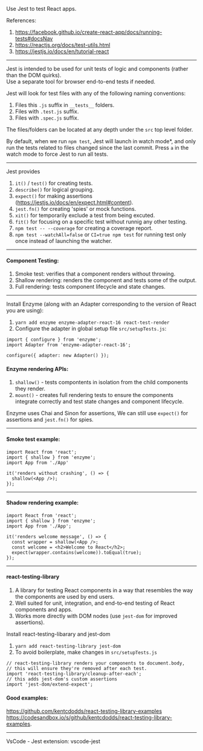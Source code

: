 Use Jest to test React apps.


References:
1. https://facebook.github.io/create-react-app/docs/running-tests#docsNav
2. https://reactjs.org/docs/test-utils.html
3. https://jestjs.io/docs/en/tutorial-react

---

Jest is intended to be used for unit tests of logic and components (rather than the DOM quirks).  
Use a separate tool for browser end-to-end tests if needed.

Jest will look for test files with any of the following naming conventions:
1. Files this `.js` suffix in `__tests__` folders.
2. Files with `.test.js` suffix.
3. Files with `.spec.js` suffix.  

The files/folders can be located at any depth under the `src` top level folder.

By default, when we run `npm test`, Jest will launch in watch mode*, 
and only run the tests related to files changed since the last commit. 
Press `a` in the watch mode to force Jest to run all tests.

---

Jest provides
1. `it()` / `test()` for creating tests.
2. `describe()` for logical grouping. 
3. `expect()` for making assertions (https://jestjs.io/docs/en/expect.html#content).
4. `jest.fn()` for creating 'spies' or mock functions. 
5. `xit()` for temporarily exclude a test from being excuted.
6. `fit()` for focusing on a specific test without runnig any other testing.
7. `npm test -- --coverage` for creating a coverage report. 
8. `npm test --watchAll=false` or `CI=true npm test` for running test only once instead of launching the watcher. 

---

#### Component Testing:
1. Smoke test: verifies that a component renders without throwing.
2. Shallow rendering: renders the component and tests some of the output.
3. Full rendering: tests component lifecycle and state changes.

---

Install Enzyme (along with an Adapter corresponding to the version of React you are using): 
1. `yarn add enzyme enzyme-adapter-react-16 react-test-render`
2. Configure the adapter in global setup file `src/setupTests.js`:
```
import { configure } from 'enzyme';
import Adapter from 'enzyme-adapter-react-16';

configure({ adapter: new Adapter() });
```

#### Enzyme rendering APIs:
1. `shallow()` - tests compontents in isolation from the child components they render.
2. `mount()` - creates full rendering tests to ensure the components integrate correctly and test state changes and component lifecycle.

Enzyme uses Chai and Sinon for assertions, We can still use `expect()` for assertions and `jest.fn()` for spies. 

---

#### Smoke test example:
```
import React from 'react';
import { shallow } from 'enzyme';
import App from './App'

it('renders without crashing', () => {
  shallow(<App />);
});
```
---

#### Shadow rendering example: 
```
import React from 'react';
import { shallow } from 'enzyme';
import App from './App';

it('renders welcome message', () => {
  const wrapper = shallow(<App />;
  const welcome = <h2>Welcome to React</h2>;
  expect(wrapper.contains(welcome)).toEqual(true);
});
```

---

#### react-testing-library
1. A library for testing React components in a way that resembles the way the components are used by end users.
2. Well suited for unit, integration, and end-to-end testing of React components and apps.
3. Works more directly with DOM nodes (use `jest-dom` for improved assertions).

Install react-testing-libarary and jest-dom
1. `yarn add react-testing-library jest-dom`
2. To avoid boilerplate, make changes in `src/setupTests.js`

```
// react-testing-library renders your components to document.body,
// this will ensure they're removed after each test.
import 'react-testing-library/cleanup-after-each';
// this adds jest-dom's custom assertions
import 'jest-dom/extend-expect';
```

#### Good examples: 
https://github.com/kentcdodds/react-testing-library-examples  
https://codesandbox.io/s/github/kentcdodds/react-testing-library-examples.

---

VsCode - Jest extension: vscode-jest






